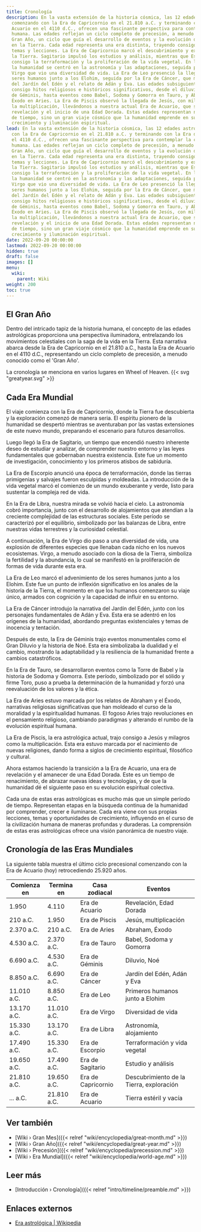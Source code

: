 ```yaml
---
title: Cronología
description: En la vasta extensión de la historia cósmica, las 12 edades astrológicas,
  comenzando con la Era de Capricornio en el 21.810 a.C. y terminando con la Era de
  Acuario en el 4110 d.C., ofrecen una fascinante perspectiva para contemplar la civilización
  humana. Las edades reflejan un ciclo completo de precesión, a menudo conocido como
  Gran Año, un ciclo que guía el desarrollo de eventos y la evolución de la conciencia
  en la Tierra. Cada edad representa una era distinta, trayendo consigo sus propios
  temas y lecciones. La Era de Capricornio marcó el descubrimiento y exploración de
  la Tierra. Sagitario impulsó los estudios y análisis, mientras que Escorpio trajo
  consigo la terraformación y la proliferación de la vida vegetal. En la Era de Libra,
  la humanidad se centró en la astronomía y las adaptaciones, seguida por la Era de
  Virgo que vio una diversidad de vida. La Era de Leo presenció la llegada de los
  seres humanos junto a los Elohim, seguida por la Era de Cáncer, que marcó la era
  del Jardín del Edén y el relato de Adán y Eva. Las edades subsiguientes llevaron
  consigo hitos religiosos e históricos significativos, desde el diluvio en la Era
  de Géminis, hasta eventos como Babel, Sodoma y Gomorra en Tauro, y Abraham y el
  Éxodo en Aries. La Era de Piscis observó la llegada de Jesús, con milagros como
  la multiplicación, llevándonos a nuestra actual Era de Acuario, que simboliza la
  revelación y el inicio de una Edad Dorada. Estas edades representan no solo períodos
  de tiempo, sino un gran viaje cósmico que la humanidad emprende en su búsqueda de
  crecimiento y iluminación espiritual.
lead: En la vasta extensión de la historia cósmica, las 12 edades astrológicas, comenzando
  con la Era de Capricornio en el 21.810 a.C. y terminando con la Era de Acuario en
  el 4110 d.C., ofrecen una fascinante perspectiva para contemplar la civilización
  humana. Las edades reflejan un ciclo completo de precesión, a menudo conocido como
  Gran Año, un ciclo que guía el desarrollo de eventos y la evolución de la conciencia
  en la Tierra. Cada edad representa una era distinta, trayendo consigo sus propios
  temas y lecciones. La Era de Capricornio marcó el descubrimiento y exploración de
  la Tierra. Sagitario impulsó los estudios y análisis, mientras que Escorpio trajo
  consigo la terraformación y la proliferación de la vida vegetal. En la Era de Libra,
  la humanidad se centró en la astronomía y las adaptaciones, seguida por la Era de
  Virgo que vio una diversidad de vida. La Era de Leo presenció la llegada de los
  seres humanos junto a los Elohim, seguida por la Era de Cáncer, que marcó la era
  del Jardín del Edén y el relato de Adán y Eva. Las edades subsiguientes llevaron
  consigo hitos religiosos e históricos significativos, desde el diluvio en la Era
  de Géminis, hasta eventos como Babel, Sodoma y Gomorra en Tauro, y Abraham y el
  Éxodo en Aries. La Era de Piscis observó la llegada de Jesús, con milagros como
  la multiplicación, llevándonos a nuestra actual Era de Acuario, que simboliza la
  revelación y el inicio de una Edad Dorada. Estas edades representan no solo períodos
  de tiempo, sino un gran viaje cósmico que la humanidad emprende en su búsqueda de
  crecimiento y iluminación espiritual.
date: 2022-09-20 00:00:00
lastmod: 2022-09-20 00:00:00
hidden: true
draft: false
images: []
menu:
  wiki:
    parent: Wiki
weight: 200
toc: true
---
```


## El Gran Año

Dentro del intricado tapiz de la historia humana, el concepto de las edades astrológicas proporciona una perspectiva iluminadora, entrelazando los movimientos celestiales con la saga de la vida en la Tierra. Esta narrativa abarca desde la Era de Capricornio en el 21.810 a.C., hasta la Era de Acuario en el 4110 d.C., representando un ciclo completo de precesión, a menudo conocido como el 'Gran Año'.

La cronología se menciona en varios lugares en Wheel of Heaven. {{< svg "greatyear.svg" >}}

## Cada Era Mundial

El viaje comienza con la Era de Capricornio, donde la Tierra fue descubierta y la exploración comenzó de manera seria. El espíritu pionero de la humanidad se despertó mientras se aventuraban por las vastas extensiones de este nuevo mundo, preparando el escenario para futuros desarrollos.

Luego llegó la Era de Sagitario, un tiempo que encendió nuestro inherente deseo de estudiar y analizar, de comprender nuestro entorno y las leyes fundamentales que gobernaban nuestra existencia. Este fue un momento de investigación, conocimiento y los primeros atisbos de sabiduría.

La Era de Escorpio anunció una época de terraformación, donde las tierras primigenias y salvajes fueron esculpidas y moldeadas. La introducción de la vida vegetal marcó el comienzo de un mundo exuberante y verde, listo para sustentar la compleja red de vida.

En la Era de Libra, nuestra mirada se volvió hacia el cielo. La astronomía cobró importancia, junto con el desarrollo de alojamientos que atendían a la creciente complejidad de las estructuras sociales. Este período se caracterizó por el equilibrio, simbolizado por las balanzas de Libra, entre nuestras vidas terrestres y la curiosidad celestial.

A continuación, la Era de Virgo dio paso a una diversidad de vida, una explosión de diferentes especies que llenaban cada nicho en los nuevos ecosistemas. Virgo, a menudo asociado con la diosa de la Tierra, simboliza la fertilidad y la abundancia, lo cual se manifestó en la proliferación de formas de vida durante esta era.

La Era de Leo marcó el advenimiento de los seres humanos junto a los Elohim. Este fue un punto de inflexión significativo en los anales de la historia de la Tierra, el momento en que los humanos comenzaron su viaje único, armados con cognición y la capacidad de influir en su entorno.

La Era de Cáncer introdujo la narrativa del Jardín del Edén, junto con los personajes fundamentales de Adán y Eva. Esta era se adentró en los orígenes de la humanidad, abordando preguntas existenciales y temas de inocencia y tentación.

Después de esto, la Era de Géminis trajo eventos monumentales como el Gran Diluvio y la historia de Noé. Esta era simbolizaba la dualidad y el cambio, mostrando la adaptabilidad y la resiliencia de la humanidad frente a cambios catastróficos.

En la Era de Tauro, se desarrollaron eventos como la Torre de Babel y la historia de Sodoma y Gomorra. Este período, simbolizado por el sólido y firme Toro, puso a prueba la determinación de la humanidad y forzó una reevaluación de los valores y la ética.

La Era de Aries estuvo marcada por los relatos de Abraham y el Éxodo, narrativas religiosas significativas que han moldeado el curso de la moralidad y la espiritualidad humanas. El fogoso Aries trajo revoluciones en el pensamiento religioso, cambiando paradigmas y alterando el rumbo de la evolución espiritual humana.

La Era de Piscis, la era astrológica actual, trajo consigo a Jesús y milagros como la multiplicación. Esta era estuvo marcada por el nacimiento de nuevas religiones, dando forma a siglos de crecimiento espiritual, filosófico y cultural.

Ahora estamos haciendo la transición a la Era de Acuario, una era de revelación y el amanecer de una Edad Dorada. Este es un tiempo de renacimiento, de abrazar nuevas ideas y tecnologías, y de que la humanidad dé el siguiente paso en su evolución espiritual colectiva.

Cada una de estas eras astrológicas es mucho más que un simple período de tiempo. Representan etapas en la búsqueda continua de la humanidad por comprender, crecer e iluminarse. Cada era viene con sus propias lecciones, temas y oportunidades de crecimiento, influyendo en el curso de la civilización humana de maneras profundas y duraderas. La comprensión de estas eras astrológicas ofrece una visión panorámica de nuestro viaje.

## Cronología de las Eras Mundiales

La siguiente tabla muestra el último ciclo precesional comenzando con la Era de Acuario (hoy) retrocediendo 25.920 años.

| Comienza en | Termina en | Casa zodiacal    | Eventos                          |
|-------------|------------|------------------|---------------------------------|
| 1.950       | 4.110      | Era de Acuario   | Revelación, Edad Dorada          |
| 210 a.C.    | 1.950      | Era de Piscis    | Jesús, multiplicación            |
| 2.370 a.C.  | 210 a.C.   | Era de Aries     | Abraham, Éxodo                   |
| 4.530 a.C.  | 2.370 a.C. | Era de Tauro     | Babel, Sodoma y Gomorra          |
| 6.690 a.C.  | 4.530 a.C. | Era de Géminis   | Diluvio, Noé                     |
| 8.850 a.C.  | 6.690 a.C. | Era de Cáncer    | Jardín del Edén, Adán y Eva      |
| 11.010 a.C. | 8.850 a.C. | Era de Leo       | Primeros humanos junto a Elohim  |
| 13.170 a.C. | 11.010 a.C.| Era de Virgo     | Diversidad de vida               |
| 15.330 a.C. | 13.170 a.C.| Era de Libra     | Astronomía, alojamiento          |
| 17.490 a.C. | 15.330 a.C.| Era de Escorpio  | Terraformación y vida vegetal    |
| 19.650 a.C. | 17.490 a.C.| Era de Sagitario | Estudio y análisis               |
| 21.810 a.C. | 19.650 a.C.| Era de Capricornio| Descubrimiento de la Tierra, exploración |
| ... a.C.    | 21.810 a.C.| Era de Acuario   | Tierra estéril y vacía           |

## Ver también

- [Wiki › Gran Mes]({{< relref "wiki/encyclopedia/great-month.md" >}})
- [Wiki › Gran Año]({{< relref "wiki/encyclopedia/great-year.md" >}})
- [Wiki › Precesión]({{< relref "wiki/encyclopedia/precession.md" >}})
- [Wiki › Era Mundial]({{< relref "wiki/encyclopedia/world-age.md" >}})

## Leer más

- [Introducción › Cronología]({{< relref "intro/timeline/preamble.md" >}})

## Enlaces externos

- [Era astrológica | Wikipedia](https://es.wikipedia.org/wiki/Era_astrol%C3%B3gica)